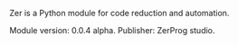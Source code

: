 Zer is a Python module for code reduction and automation.

Module version: 0.0.4 alpha.
Publisher: ZerProg studio.